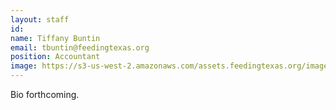 ```yaml
---
layout: staff
id: 
name: Tiffany Buntin
email: tbuntin@feedingtexas.org
position: Accountant
image: https://s3-us-west-2.amazonaws.com/assets.feedingtexas.org/images/staff/tiffany-buntin.JPG
---
```

Bio forthcoming.
